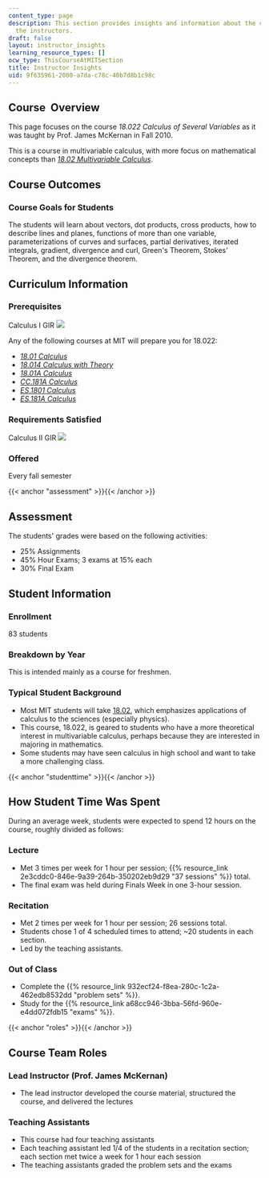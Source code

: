 ```yaml
---
content_type: page
description: This section provides insights and information about the course from
  the instructors.
draft: false
layout: instructor_insights
learning_resource_types: []
ocw_type: ThisCourseAtMITSection
title: Instructor Insights
uid: 9f635961-2080-a7da-c78c-40b7d8b1c98c
---
```

## Course  Overview

This page focuses on the course _18.022 Calculus of Several Variables_ as it was taught by Prof. James McKernan in Fall 2010.

This is a course in multivariable calculus, with more focus on mathematical concepts than [_18.02 Multivariable Calculus_](/courses/18-02sc-multivariable-calculus-fall-2010).

## Course Outcomes

### Course Goals for Students

The students will learn about vectors, dot products, cross products, how to describe lines and planes, functions of more than one variable, parameterizations of curves and surfaces, partial derivatives, iterated integrals, gradient, divergence and curl, Green's Theorem, Stokes' Theorem, and the divergence theorem.

## Curriculum Information

### Prerequisites

Calculus I GIR ![](/images/educator/icon-question-gir.png)

Any of the following courses at MIT will prepare you for 18.022:

- [_18.01 Calculus_](/courses/18-01sc-single-variable-calculus-fall-2010)
- [_18.014 Calculus with Theory_](/courses/18-014-calculus-with-theory-fall-2010)
- [_18.01A Calculus_](http://student.mit.edu/catalog/m18a.html#18.01A)
- [_CC.181A Calculus_](http://student.mit.edu/catalog/mCCa.html#CC.181A)
- [_ES.1801 Calculus_](http://student.mit.edu/catalog/mESa.html#ES.1801)
- [_ES.181A Calculus_](http://student.mit.edu/catalog/mESa.html#ES.181A)

### Requirements Satisfied

Calculus II GIR ![](/images/educator/icon-question-gir.png)

### Offered

Every fall semester

{{< anchor "assessment" >}}{{< /anchor >}}

## Assessment

The students' grades were based on the following activities:

- 25% Assignments
- 45% Hour Exams; 3 exams at 15% each
- 30% Final Exam

## Student Information

### Enrollment

83 students

### Breakdown by Year

This is intended mainly as a course for freshmen.

### Typical Student Background

- Most MIT students will take [18.02](/courses/18-02sc-multivariable-calculus-fall-2010), which emphasizes applications of calculus to the sciences (especially physics).
- This course, 18.022, is geared to students who have a more theoretical interest in multivariable calculus, perhaps because they are interested in majoring in mathematics.
- Some students may have seen calculus in high school and want to take a more challenging class.

{{< anchor "studenttime" >}}{{< /anchor >}}

## How Student Time Was Spent

During an average week, students were expected to spend 12 hours on the course, roughly divided as follows:

### Lecture

- Met 3 times per week for 1 hour per session; {{% resource_link 2e3cddc0-846e-9a39-264b-350202eb9d29 "37 sessions" %}} total.
- The final exam was held during Finals Week in one 3-hour session.

### Recitation

- Met 2 times per week for 1 hour per session; 26 sessions total.
- Students chose 1 of 4 scheduled times to attend; ~20 students in each section.
- Led by the teaching assistants.

### Out of Class

- Complete the {{% resource_link 932ecf24-f8ea-280c-1c2a-462edb8532dd "problem sets" %}}.
- Study for the {{% resource_link a68cc946-3bba-56fd-960e-e4dd072fdb15 "exams" %}}.

{{< anchor "roles" >}}{{< /anchor >}}

## Course Team Roles

### Lead Instructor (Prof. James McKernan)

- The lead instructor developed the course material, structured the course, and delivered the lectures

### Teaching Assistants

- This course had four teaching assistants
- Each teaching assistant led 1/4 of the students in a recitation section; each section met twice a week for 1 hour each session
- The teaching assistants graded the problem sets and the exams